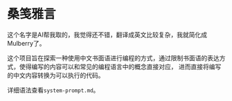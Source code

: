 # 桑笺雅言

这个名字是AI帮我取的，我觉得还不错，翻译成英文比较复杂，我就简化成Mulberry了。

这个项目旨在探索一种使用中文书面语进行编程的方式，通过限制书面语的表达方式，使得编写的内容可以和常见的编程语言中的概念直接对应，
进而直接将编写的中文内容转换为可以执行的代码。

详细语法查看`system-prompt.md`。
